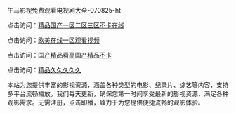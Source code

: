 午马影视免费观看电视剧大全-070825-ht

点击访问：<a href="https://heiliao2dmwwy.pages.dev">精品国产一区二区三区不卡在线</a>

点击访问：<a href="https://heiliaoll4qsx.pages.dev">欧美在线一区观看视频</a>

点击访问：<a href="https://heiliaowzu4ur.pages.dev">国产精品看高国产精品不卡</a>

点击访问：<a href="https://heiliaozj3tjd.pages.dev">精品久久久久久</a>

本站为您提供丰富的影视资源，涵盖各种类型的电影、纪录片、综艺等内容，支持多平台流畅播放。我们每天更新，确保您第一时间享受最新的影视资源，满足各种观影需求。无需注册，点击即播，致力于为您提供便捷流畅的观影体验。

<span style="display:none;">[Canonical link](）</span>
